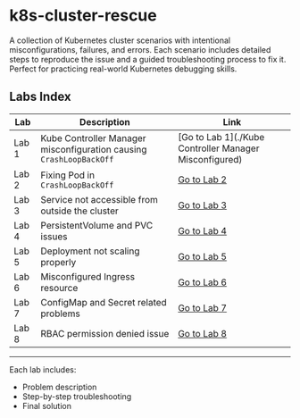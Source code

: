 # k8s-cluster-rescue
A collection of Kubernetes cluster scenarios with intentional misconfigurations, failures, and errors. 
Each scenario includes detailed steps to reproduce the issue and a guided troubleshooting process to fix it. 
Perfect for practicing real-world Kubernetes debugging skills.

## Labs Index

| Lab | Description | Link |
|-----|-------------|------|
| Lab 1 |  Kube Controller Manager misconfiguration causing `CrashLoopBackOff` | [Go to Lab 1](./Kube Controller Manager Misconfigured) |
| Lab 2 | Fixing Pod in `CrashLoopBackOff` | [Go to Lab 2](labs/lab2) |
| Lab 3 | Service not accessible from outside the cluster | [Go to Lab 3](labs/lab3) |
| Lab 4 | PersistentVolume and PVC issues | [Go to Lab 4](labs/lab4) |
| Lab 5 | Deployment not scaling properly | [Go to Lab 5](labs/lab5) |
| Lab 6 | Misconfigured Ingress resource | [Go to Lab 6](labs/lab6) |
| Lab 7 | ConfigMap and Secret related problems | [Go to Lab 7](labs/lab7) |
| Lab 8 | RBAC permission denied issue | [Go to Lab 8](labs/lab8) |

---

Each lab includes:
- Problem description  
- Step-by-step troubleshooting  
- Final solution  

